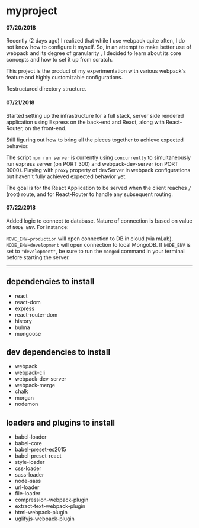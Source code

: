 # myproject

#### 07/20/2018
Recently (2 days ago) I realized that while I use webpack quite often, I do not know how to configure it myself. So, in an attempt to make better use of webpack and its degree of granularity , I decided to learn about its core concepts and how to set it up from scratch.

This project is the product of my experimentation with various webpack's feature and highly customizable configurations.

Restructured directory structure.

#### 07/21/2018

Started setting up the infrastructure for a full stack, server side rendered application using Express on the back-end and React, along with React-Router, on the front-end.

Still figuring out how to bring all the pieces together to achieve expected behavior.

The script `npm run server` is currently using `concurrently` to simultaneously run express server (on PORT 300) and webpack-dev-server (on PORT 9000). Playing with `proxy` property of devServer in webpack configurations but haven't fully achieved expected behavior yet.

The goal is for the React Application to be served when the client reaches `/` (root) route, and for React-Router to handle any subsequent routing.

#### 07/22/2018

Added logic to connect to database. Nature of connection is based on value of `NODE_ENV`. For instance:

`NOVE_ENV=production` will open connection to DB in cloud (via mLab). `NODE_ENV=development` will open connection to local MongoDB. If `NODE_ENV` is set to `"development"`, be sure to run the `mongod` command in your terminal before starting the server.

<!--  
### Info about directories and subdirectories

Directory structure
|   - ./server```
|- ./myproject (root)
|   - ./build-utils
|     - ./common-paths.js
|     - ./webpack.common.js
|     - ./webpack.dev.js
|     - ./webpack.prod.js
|   - ./client
|     - ./src
|       - ./components
|         - ./Layout
|           - ./footer
|             -  ./Nav.js
|           - ./header
|             -  ./Footer.js
|           - ./main
|           - ./Layout.js
|         - ./IndexPage.js
|         - ./NotFoundPage.js
|       - ./routing
|         - ./history.js
|         - ./routes.js
|       - ./styles
|         - ./index.css
|         - ./index.scss
|       - ./App.js
|       - ./index.html
|       - ./index.js
|   - ./node_modules
|   - ./server
|     - ./server.js
|   - ./.babelrc
|   - ./gitignore
|   - ./package-lock.json
|   - ./package.json
|   - ./README.md
|   - ./webpack.config.json
|-
```
-->

<hr >

## dependencies to install

- react
- react-dom
- express
- react-router-dom
- history
- bulma
- mongoose

## dev dependencies to install

- webpack
- webpack-cli
- webpack-dev-server
- webpack-merge
- chalk
- morgan
- nodemon

## loaders and plugins to install

- babel-loader
- babel-core
- babel-preset-es2015
- babel-preset-react
- style-loader
- css-loader
- sass-loader
- node-sass
- url-loader
- file-loader
- compression-webpack-plugin
- extract-text-webpack-plugin
- html-webpack-plugin
- uglifyjs-webpack-plugin
